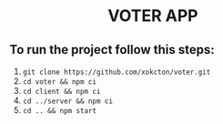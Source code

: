 <h1 align="center">VOTER APP</h1>

## To run the project follow this steps:

1. `git clone https://github.com/xokcton/voter.git`
1. `cd voter && npm ci`
1. `cd client && npm ci`
1. `cd ../server && npm ci`
1. `cd .. && npm start`
